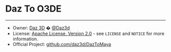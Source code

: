 # Daz To O3DE
---
* Owner: [Daz 3D][OwnerURL] � [@Daz3d][TwitterURL]
* License: [Apache License, Version 2.0][LicenseURL] - see ``LICENSE`` and ``NOTICE`` for more information.
* Official Project: [github.com/daz3d/DazToMaya][RepositoryURL]

[OwnerURL]: https://www.daz3d.com
[TwitterURL]: https://twitter.com/Daz3d
[LicenseURL]: http://www.apache.org/licenses/LICENSE-2.0
[RepositoryURL]: https://github.com/daz3d/DazToO3DE/
[DazStudioURL]: https://www.daz3d.com/get_studio

